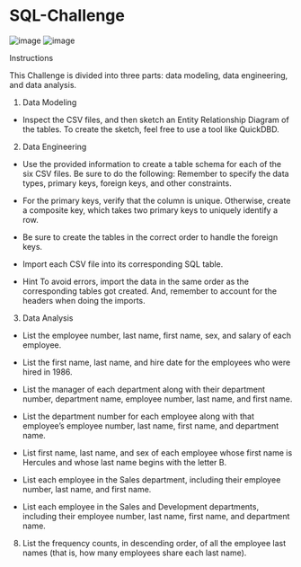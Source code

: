 # SQL-Challenge

![image](https://github.com/nasr9000/SQL-Challenge/assets/128746625/1808fa4c-6ca8-4add-a31e-033bae180962)
![image](https://github.com/nasr9000/SQL-Challenge/assets/128746625/eb8473f6-e4e8-4a17-9f51-d782705a20c4)

Instructions

This Challenge is divided into three parts: data modeling, data engineering, and data analysis.


1. Data Modeling
- Inspect the CSV files, and then sketch an Entity Relationship Diagram of the tables. To create the sketch, feel free to use a tool like QuickDBD.

2. Data Engineering
- Use the provided information to create a table schema for each of the six CSV files. Be sure to do the following:
  Remember to specify the data types, primary keys, foreign keys, and other constraints.

- For the primary keys, verify that the column is unique. Otherwise, create a composite key, which takes two primary keys to uniquely identify a row.

- Be sure to create the tables in the correct order to handle the foreign keys.

- Import each CSV file into its corresponding SQL table.

- Hint To avoid errors, import the data in the same order as the corresponding tables got created. And, remember to account for the headers when doing the imports.

3. Data Analysis

-  List the employee number, last name, first name, sex, and salary of each employee.

-  List the first name, last name, and hire date for the employees who were hired in 1986.

-  List the manager of each department along with their department number, department name, employee number, last name, and first name.

-  List the department number for each employee along with that employee’s employee number, last name, first name, and department name.

-  List first name, last name, and sex of each employee whose first name is Hercules and whose last name begins with the letter B.

-  List each employee in the Sales department, including their employee number, last name, and first name.

-  List each employee in the Sales and Development departments, including their employee number, last name, first name, and department name.


8. List the frequency counts, in descending order, of all the employee last names (that is, how many employees share each last name).
